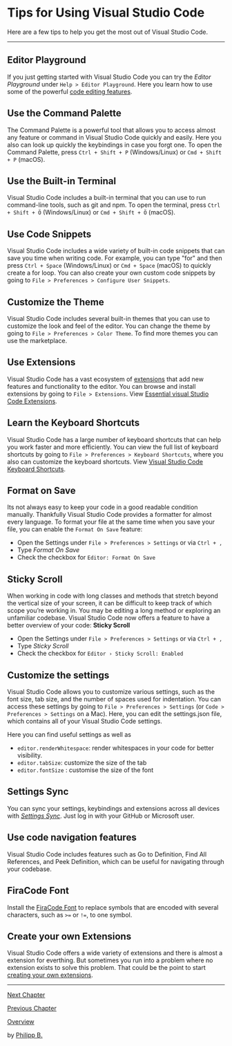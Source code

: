 # Tips for Using Visual Studio Code

Here are a few tips to help you get the most out of Visual Studio Code.

---

## Editor Playground

If you just getting started with Visual Studio Code you can try the _Editor Playground_ under `Help > Editor Playground`. Here you learn how to use some of the powerful [code editing features](https://code.visualstudio.com/docs/editor/codebasics).

## Use the Command Palette

The Command Palette is a powerful tool that allows you to access almost any feature or command in Visual Studio Code quickly and easily. Here you also can look up quickly the keybindings in case you forgt one. To open the Command Palette, press `Ctrl + Shift + P` (Windows/Linux) or `Cmd + Shift + P` (macOS).

## Use the Built-in Terminal

Visual Studio Code includes a built-in terminal that you can use to run command-line tools, such as git and npm. To open the terminal, press `Ctrl + Shift + Ö` (Windows/Linux) or `Cmd + Shift + Ö` (macOS).

## Use Code Snippets

Visual Studio Code includes a wide variety of built-in code snippets that can save you time when writing code. For example, you can type "for" and then press `Ctrl + Space` (Windows/Linux) or `Cmd + Space` (macOS) to quickly create a for loop. You can also create your own custom code snippets by going to `File > Preferences > Configure User Snippets`.

## Customize the Theme

Visual Studio Code includes several built-in themes that you can use to customize the look and feel of the editor. You can change the theme by going to `File > Preferences > Color Theme`. To find more themes you can use the marketplace.

## Use Extensions

Visual Studio Code has a vast ecosystem of [extensions](https://marketplace.visualstudio.com/) that add new features and functionality to the editor. You can browse and install extensions by going to `File > Extensions`. View [Essential visual Studio Code Extensions](EssentialExtensions.md).

## Learn the Keyboard Shortcuts

Visual Studio Code has a large number of keyboard shortcuts that can help you work faster and more efficiently. You can view the full list of keyboard shortcuts by going to `File > Preferences > Keyboard Shortcuts`, where you also can customize the keyboard shortcuts. View [Visual Studio Code Keyboard Shortcuts](KeyboardShortcuts.md).

## Format on Save

Its not always easy to keep your code in a good readable condition manually. Thankfully Visual Studio Code provides a formatter for almost every language. To format your file at the same time when you save your file, you can enable the `Format On Save` feature:

-   Open the Settings under `File > Preferences > Settings` or via `Ctrl + ,`
-   Type _Format On Save_
-   Check the checkbox for `Editor: Format On Save`

## Sticky Scroll

When working in code with long classes and methods that stretch beyond the vertical size of your screen, it can be difficult to keep track of which scope you’re working in. You may be editing a long method or exploring an unfamiliar codebase. Visual Studio Code now offers a feature to have a better overview of your code: **Sticky Scroll**

-   Open the Settings under `File > Preferences > Settings` or via `Ctrl + ,`
-   Type _Sticky Scroll_
-   Check the checkbox for `Editor › Sticky Scroll: Enabled`

## Customize the settings

Visual Studio Code allows you to customize various settings, such as the font size, tab size, and the number of spaces used for indentation. You can access these settings by going to `File > Preferences > Settings` (or `Code > Preferences > Settings` on a Mac). Here, you can edit the settings.json file, which contains all of your Visual Studio Code settings.

Here you can find useful settings as well as

-   `editor.renderWhitespace`: render whitespaces in your code for better visibility.
-   `editor.tabSize`: customize the size of the tab
-   `editor.fontSize` : customise the size of the font

## Settings Sync

You can sync your settings, keybindings and extensions across all devices with _[Settings Sync](https://code.visualstudio.com/docs/editor/settings-sync)_. Just log in with your GitHub or Microsoft user.

## Use code navigation features

Visual Studio Code includes features such as Go to Definition, Find All References, and Peek Definition, which can be useful for navigating through your codebase.

## FiraCode Font

Install the [FiraCode Font](https://github.com/tonsky/FiraCode) to replace symbols that are encoded with several characters, such as `>=` or `!=`, to one symbol.

## Create your own Extensions

Visual Studio Code offers a wide variety of extensions and there is almost a extension for everthing. But sometimes you run into a problem where no extension exists to solve this problem. That could be the point to start [creating your own extensions](https://code.visualstudio.com/api/get-started/your-first-extension).

---

[Next Chapter](KeyboardShortcuts.md)

[Previous Chapter](UsingVSCodeWithObjectScript.md)

[Overview](../README.md)

by [Philipp B.](https://github.com/phil1436)
